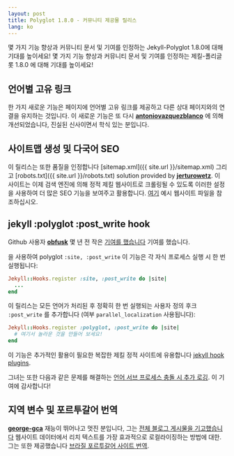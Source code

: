 ```yaml
---
layout: post
title: Polyglot 1.8.0 - 커뮤니티 제공물 릴리스
lang: ko
---
```


몇 가지 기능 향상과 커뮤니티 문서 및 기여를 인정하는 Jekyll-Polyglot 1.8.0에 대해 기대를 높이세요! 몇 가지 기능 향상과 커뮤니티 문서 및 기여를 인정하는 제킬-폴리글롯 1.8.0 에 대해 기대를 높이세요!

## 언어별 고유 링크

한 가지 새로운 기능은 페이지에 언어별 고유 링크를 제공하고 다른 상대 페이지와의 연결을 유지하는 것입니다. 이 새로운 기능은 또 다시 **[antoniovazquezblanco](https://github.com/antoniovazquezblanco)** 에 의해 개선되었습니다, 진실된 신사이면서 학식 있는 분입니다.

## 사이트맵 생성 및 다국어 SEO

 이 릴리스는 또한 품질을 인정합니다 [sitemap.xml]({{ site.url }}/sitemap.xml) 그리고 [robots.txt]({{ site.url }}/robots.txt) solution provided by **[jerturowetz](https://github.com/jerturowetz)**. 이 사이트는 이제 검색 엔진에 의해 정적 제킬 웹사이트로 크롤링될 수 있도록 이러한 설정을 사용하여 더 많은 SEO 기능을 보여주고 활용합니다. [여기](https://github.com/untra/polyglot/tree/master/site) 예시 웹사이트 파일을 참조하십시오.

## jekyll :polyglot :post_write hook

Github 사용자  **[obfusk](https://github.com/obfusk)** 몇 년 전 작은  [기여를 했습니다](https://github.com/untra/polyglot/pull/142) 기여를 했습니다.

을 사용하여 polyglot `:site, :post_write` 이 기능은 각 자식 프로세스 실행 시 한 번 실행됩니다:

```rb
Jekyll::Hooks.register :site, :post_write do |site|
  ...
end
```

 이 릴리스는 모든 언어가 처리된 후 정확히 한 번 실행되는 사용자 정의 후크 `:post_write` 를 추가합니다 (여부 `parallel_localization` 사용됩니다):

```rb
Jekyll::Hooks.register :polyglot, :post_write do |site|
  # 여기서 놀라운 것을 만들어 보세요!
end
```

 이 기능은 추가적인 활용이 필요한 복잡한 제킬 정적 사이트에 유용합니다  [jekyll hook plugins](https://jekyllrb.com/docs/plugins/hooks/).

그녀는 또한 다음과 같은 문제를 해결하는 [언어 서브 프로세스 충돌 시 추가 로깅](https://github.com/untra/polyglot/pull/145). 이 기여에 감사합니다!

## 지역 변수 및 포르투갈어 번역

**[george-gca](https://github.com/george-gca)** 재능이 뛰어나고 멋진 분입니다, 그는 [전체 블로그 게시물을 기고했습니다](/2024/02/29/localized-variables/) 웹사이트 데이터에서 리치 텍스트를 가장 효과적으로 로컬라이징하는 방법에 대한. 그는 또한 제공했습니다 [브라질 포르투갈어 사이트 번역](https://polyglot.untra.io/pt-BR/). 

